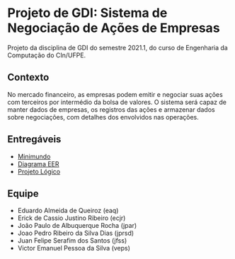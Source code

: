 # Projeto de GDI: Sistema de Negociação de Ações de Empresas
Projeto da disciplina de GDI do semestre 2021.1, do curso de Engenharia da Computação do CIn/UFPE.


## Contexto
No mercado financeiro, as empresas podem emitir e negociar suas ações com terceiros por intermédio da bolsa de valores. O sistema será capaz de manter dados de empresas, os registros das ações e armazenar dados sobre negociações, com detalhes dos envolvidos nas operações.


## Entregáveis
- [Minimundo](https://github.com/eduqz/projeto-gdi/blob/main/minimundo.md)
- [Diagrama EER](https://github.com/eduqz/projeto-gdi/blob/main/diagrama%20eer.pdf)
- [Projeto Lógico](https://github.com/eduqz/projeto-gdi/blob/main/projeto%20l%C3%B3gico.pdf)


## Equipe
- Eduardo Almeida de Queiroz (eaq)
- Erick de Cassio Justino Ribeiro (ecjr)
- João Paulo de Albuquerque Rocha (jpar)
- Joao Pedro Ribeiro da Silva Dias (jprsd)
- Juan Felipe Serafim dos Santos (jfss)
- Victor Emanuel Pessoa da Silva (veps)

